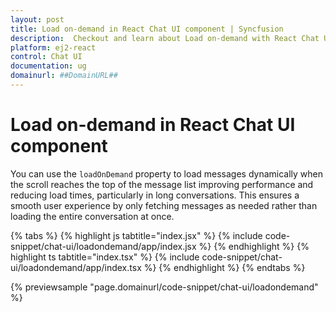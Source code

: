 ```yaml
---
layout: post
title: Load on-demand in React Chat UI component | Syncfusion
description:  Checkout and learn about Load on-demand with React Chat UI component of Syncfusion Essential JS 2 and more details.
platform: ej2-react
control: Chat UI
documentation: ug
domainurl: ##DomainURL##
---
```


# Load on-demand in React Chat UI component

You can use the `loadOnDemand` property to load messages dynamically when the scroll reaches the top of the message list improving performance and reducing load times, particularly in long conversations. This ensures a smooth user experience by only fetching messages as needed rather than loading the entire conversation at once.

{% tabs %}
{% highlight js tabtitle="index.jsx" %}
{% include code-snippet/chat-ui/loadondemand/app/index.jsx %}
{% endhighlight %}
{% highlight ts tabtitle="index.tsx" %}
{% include code-snippet/chat-ui/loadondemand/app/index.tsx %}
{% endhighlight %}
{% endtabs %}

{% previewsample "page.domainurl/code-snippet/chat-ui/loadondemand" %}

